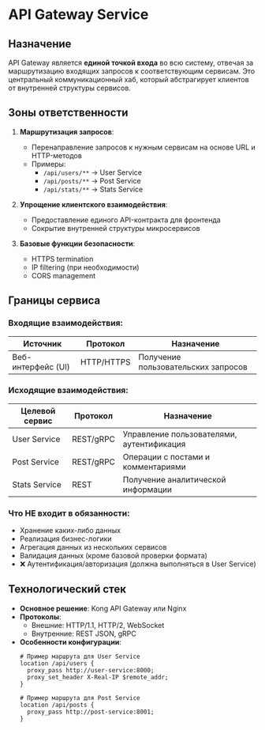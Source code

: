 # API Gateway Service

## Назначение
API Gateway является **единой точкой входа** во всю систему, отвечая за маршрутизацию входящих запросов к соответствующим сервисам. Это центральный коммуникационный хаб, который абстрагирует клиентов от внутренней структуры сервисов.

## Зоны ответственности
1. **Маршрутизация запросов**:
   - Перенаправление запросов к нужным сервисам на основе URL и HTTP-методов
   - Примеры:
     - `/api/users/**` → User Service
     - `/api/posts/**` → Post Service
     - `/api/stats/**` → Stats Service

2. **Упрощение клиентского взаимодействия**:
   - Предоставление единого API-контракта для фронтенда
   - Сокрытие внутренней структуры микросервисов

3. **Базовые функции безопасности**:
   - HTTPS termination
   - IP filtering (при необходимости)
   - CORS management

## Границы сервиса
### Входящие взаимодействия:
| Источник       | Протокол | Назначение |
|----------------|----------|------------|
| Веб-интерфейс (UI) | HTTP/HTTPS | Получение пользовательских запросов |

### Исходящие взаимодействия:
| Целевой сервис | Протокол | Назначение |
|----------------|----------|------------|
| User Service   | REST/gRPC | Управление пользователями, аутентификация |
| Post Service   | REST/gRPC | Операции с постами и комментариями |
| Stats Service  | REST | Получение аналитической информации |

### Что НЕ входит в обязанности:
-  Хранение каких-либо данных
-  Реализация бизнес-логики
-  Агрегация данных из нескольких сервисов
-  Валидация данных (кроме базовой проверки формата)
- ❌ Аутентификация/авторизация (должна выполняться в User Service)

##  Технологический стек
- **Основное решение**: Kong API Gateway или Nginx
- **Протоколы**: 
  - Внешние: HTTP/1.1, HTTP/2, WebSocket
  - Внутренние: REST JSON, gRPC
- **Особенности конфигурации**:
  ```nginx
  # Пример маршрута для User Service
  location /api/users {
    proxy_pass http://user-service:8000;
    proxy_set_header X-Real-IP $remote_addr;
  }
  
  # Пример маршрута для Post Service
  location /api/posts {
    proxy_pass http://post-service:8001;
  }
